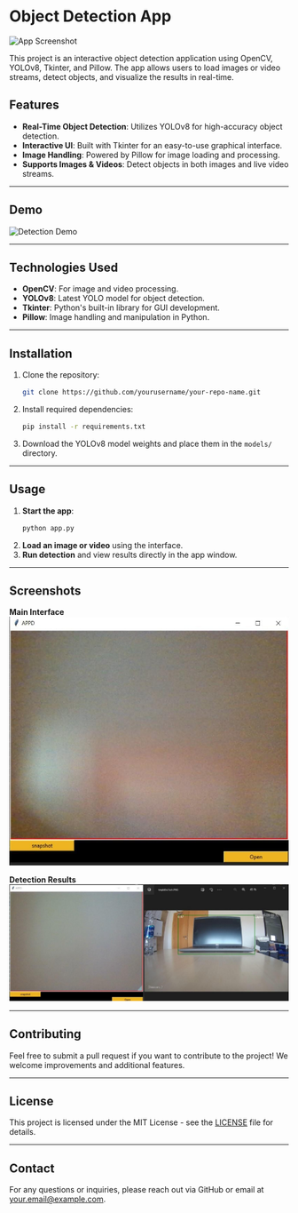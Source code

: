 # **Object Detection App**  
![App Screenshot](./assets/app-screenshot.png)

This project is an interactive object detection application using OpenCV, YOLOv8, Tkinter, and Pillow. The app allows users to load images or video streams, detect objects, and visualize the results in real-time.

## **Features**
- **Real-Time Object Detection**: Utilizes YOLOv8 for high-accuracy object detection.
- **Interactive UI**: Built with Tkinter for an easy-to-use graphical interface.
- **Image Handling**: Powered by Pillow for image loading and processing.
- **Supports Images & Videos**: Detect objects in both images and live video streams.

---

## **Demo**
![Detection Demo](./assets/detection-demo.gif)

---

## **Technologies Used**
- **OpenCV**: For image and video processing.
- **YOLOv8**: Latest YOLO model for object detection.
- **Tkinter**: Python's built-in library for GUI development.
- **Pillow**: Image handling and manipulation in Python.

---

## **Installation**

1. Clone the repository:
    ```bash
    git clone https://github.com/yourusername/your-repo-name.git
    ```
2. Install required dependencies:
    ```bash
    pip install -r requirements.txt
    ```
3. Download the YOLOv8 model weights and place them in the `models/` directory.

---

## **Usage**

1. **Start the app**:
    ```bash
    python app.py
    ```
2. **Load an image or video** using the interface.
3. **Run detection** and view results directly in the app window.

---

## **Screenshots**

**Main Interface**  
![Main Interface](./assets/interface.png)

**Detection Results**  
![Detection Results](./assets/detection-results.png)

---

## **Contributing**

Feel free to submit a pull request if you want to contribute to the project! We welcome improvements and additional features.

---

## **License**
This project is licensed under the MIT License - see the [LICENSE](./LICENSE) file for details.

---

## **Contact**

For any questions or inquiries, please reach out via GitHub or email at [your.email@example.com](mailto:your.email@example.com).
